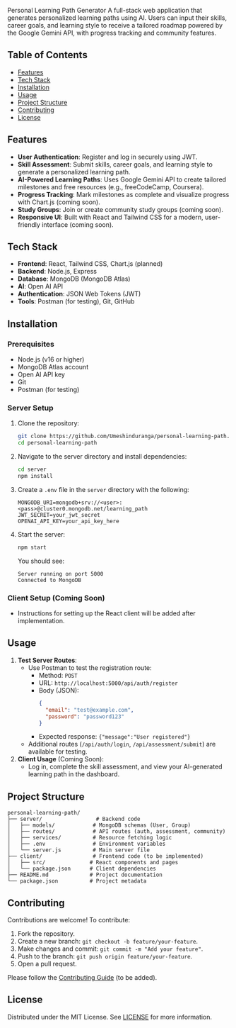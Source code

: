 Personal Learning Path Generator
 A full-stack web application that generates personalized learning paths using AI. Users can input their skills, career goals, and learning style to receive a tailored roadmap powered by the Google Gemini API, with progress tracking and community features.

 ## Table of Contents
 - [Features](#features)
 - [Tech Stack](#tech-stack)
 - [Installation](#installation)
 - [Usage](#usage)
 - [Project Structure](#project-structure)
 - [Contributing](#contributing)
 - [License](#license)

 ## Features
 - **User Authentication**: Register and log in securely using JWT.
 - **Skill Assessment**: Submit skills, career goals, and learning style to generate a personalized learning path.
 - **AI-Powered Learning Paths**: Uses Google Gemini API to create tailored milestones and free resources (e.g., freeCodeCamp, Coursera).
 - **Progress Tracking**: Mark milestones as complete and visualize progress with Chart.js (coming soon).
 - **Study Groups**: Join or create community study groups (coming soon).
 - **Responsive UI**: Built with React and Tailwind CSS for a modern, user-friendly interface (coming soon).

 ## Tech Stack
 - **Frontend**: React, Tailwind CSS, Chart.js (planned)
 - **Backend**: Node.js, Express
 - **Database**: MongoDB (MongoDB Atlas)
 - **AI**: Open AI API
 - **Authentication**: JSON Web Tokens (JWT)
 - **Tools**: Postman (for testing), Git, GitHub

 ## Installation
 ### Prerequisites
 - Node.js (v16 or higher)
 - MongoDB Atlas account
 - Open AI API key
 - Git
 - Postman (for testing)

 ### Server Setup
 1. Clone the repository:
    ```bash
    git clone https://github.com/Umeshinduranga/personal-learning-path.git
    cd personal-learning-path
    ```
 2. Navigate to the server directory and install dependencies:
    ```bash
    cd server
    npm install
    ```
 3. Create a `.env` file in the `server` directory with the following:
    ```env
    MONGODB_URI=mongodb+srv://<user>:<pass>@cluster0.mongodb.net/learning_path
    JWT_SECRET=your_jwt_secret
    OPENAI_API_KEY=your_api_key_here
    ```
 4. Start the server:
    ```bash
    npm start
    ```
    You should see:
    ```
    Server running on port 5000
    Connected to MongoDB
    ```

 ### Client Setup (Coming Soon)
 - Instructions for setting up the React client will be added after implementation.

 ## Usage
 1. **Test Server Routes**:
    - Use Postman to test the registration route:
      - Method: `POST`
      - URL: `http://localhost:5000/api/auth/register`
      - Body (JSON):
        ```json
        {
          "email": "test@example.com",
          "password": "password123"
        }
        ```
      - Expected response: `{"message":"User registered"}`
    - Additional routes (`/api/auth/login`, `/api/assessment/submit`) are available for testing.
 2. **Client Usage** (Coming Soon):
    - Log in, complete the skill assessment, and view your AI-generated learning path in the dashboard.

 ## Project Structure
 ```
 personal-learning-path/
 ├── server/                 # Backend code
 │   ├── models/            # MongoDB schemas (User, Group)
 │   ├── routes/            # API routes (auth, assessment, community)
 │   ├── services/          # Resource fetching logic
 │   ├── .env               # Environment variables
 │   └── server.js          # Main server file
 ├── client/                # Frontend code (to be implemented)
 │   ├── src/              # React components and pages
 │   └── package.json      # Client dependencies
 ├── README.md             # Project documentation
 └── package.json          # Project metadata
 ```

 ## Contributing
 Contributions are welcome! To contribute:
 1. Fork the repository.
 2. Create a new branch: `git checkout -b feature/your-feature`.
 3. Make changes and commit: `git commit -m "Add your feature"`.
 4. Push to the branch: `git push origin feature/your-feature`.
 5. Open a pull request.

 Please follow the [Contributing Guide](CONTRIBUTING.md) (to be added).

 ## License
 Distributed under the MIT License. See [LICENSE](LICENSE) for more information.

